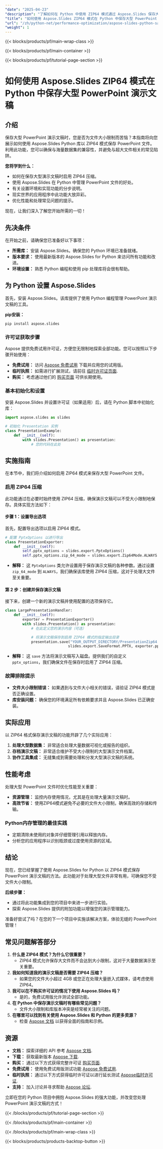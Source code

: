 ```yaml
---
"date": "2025-04-23"
"description": "了解如何在 Python 中使用 ZIP64 模式通过 Aspose.Slides 保存大型 PowerPoint 演示文稿时克服文件大小限制。"
"title": "如何使用 Aspose.Slides ZIP64 模式在 Python 中保存大型 PowerPoint 演示文稿"
"url": "/zh/python-net/performance-optimization/aspose-slides-python-save-large-ppt-zip64-mode/"
"weight": 1
---
```


{{< blocks/products/pf/main-wrap-class >}}

{{< blocks/products/pf/main-container >}}

{{< blocks/products/pf/tutorial-page-section >}}
# 如何使用 Aspose.Slides ZIP64 模式在 Python 中保存大型 PowerPoint 演示文稿

## 介绍

保存大型 PowerPoint 演示文稿时，您是否为文件大小限制而苦恼？本指南将向您展示如何使用 Aspose.Slides Python 库以 ZIP64 模式保存 PowerPoint 文件。利用此功能，您可以确保与海量数据集的兼容性，并避免与超大文件相关的常见陷阱。

**您将学到什么：**
- 如何在保存大型演示文稿时启用 ZIP64 压缩。
- 使用 Aspose.Slides 在 Python 中管理 PowerPoint 文件的好处。
- 有关设置环境和实现功能的分步说明。
- 现实世界的应用程序中此功能大放异彩。
- 优化性能和处理常见问题的提示。

现在，让我们深入了解您开始所需的一切！

## 先决条件

在开始之前，请确保您已准备好以下事项：
- **所需库：** 安装 Aspose.Slides。确保您的 Python 环境已准备就绪。
- **版本要求：** 使用最新版本的 Aspose.Slides for Python 来访问所有功能和改进。
- **环境设置：** 熟悉 Python 编程和使用 pip 处理库将会很有帮助。

## 为 Python 设置 Aspose.Slides

首先，安装 Aspose.Slides。该库提供了使用 Python 编程管理 PowerPoint 演示文稿的工具。

**pip安装：**

```bash
pip install aspose.slides
```

### 许可证获取步骤

Aspose 提供免费试用许可证，方便您无限制地探索全部功能。您可以按照以下步骤开始使用：
- **免费试用：** 访问 [Aspose 免费试用](https://releases.aspose.com/slides/python-net/) 下载并应用您的试用版。
- **临时执照：** 如需进行扩展测试，请前往 [临时许可证页面](https://purchase。aspose.com/temporary-license/).
- **购买：** 考虑通过他们的 [购买页面](https://purchase.aspose.com/buy) 可供长期使用。

### 基本初始化和设置

安装 Aspose.Slides 并设置许可证（如果适用）后，请在 Python 脚本中初始化库：

```python
import aspose.slides as slides

# 初始化 Presentation 实例
class PresentationExample:
    def __init__(self):
        with slides.Presentation() as presentation:
            # 您的代码在此处
```

## 实施指南

在本节中，我们将介绍如何启用 ZIP64 模式来保存大型 PowerPoint 文件。

### 启用 ZIP64 压缩

此功能通过在必要时始终使用 ZIP64 压缩，确保演示文稿可以不受大小限制地保存。具体实现方法如下：

#### 步骤 1：设置导出选项

首先，配置导出选项以启用 ZIP64 模式。

```python
# 配置 PptxOptions 以进行导出
class PresentationExporter:
    def __init__(self):
        self.pptx_options = slides.export.PptxOptions()
        self.pptx_options.zip_64_mode = slides.export.Zip64Mode.ALWAYS
```

- **解释：** 这 `PptxOptions` 类允许设置用于保存演示文稿的各种参数。通过设置 `zip_64_mode` 到 `ALWAYS`，我们确保该库使用 ZIP64 压缩，这对于处理大文件至关重要。

#### 第 2 步：创建并保存演示文稿

接下来，创建一个新的演示文稿并使用配置的选项保存它。

```python
class LargePresentationHandler:
    def __init__(self):
        exporter = PresentationExporter()
        with slides.Presentation() as presentation:
            # 在此定义您的演示内容（可选）

            # 将演示文稿保存到启用 ZIP64 模式的指定输出目录
            presentation.save("YOUR_OUTPUT_DIRECTORY/PresentationZip64.pptx", 
                             slides.export.SaveFormat.PPTX, exporter.pptx_options)
```

- **解释：** 这 `save` 方法将演示文稿写入磁盘。提供我们的自定义 `pptx_options`，我们确保文件在保存时启用了 ZIP64 压缩。

### 故障排除提示

- **文件大小限制错误：** 如果遇到与文件大小相关的错误，请验证 ZIP64 模式是否正确设置。
- **库安装问题：** 确保您的环境满足所有依赖要求并且 Aspose.Slides 已正确安装。

## 实际应用

以 ZIP64 格式保存演示文稿的功能开辟了几个实际应用：
1. **处理大型数据集：** 非常适合处理大量数据可视化或报告的组织。
2. **存档演示文稿：** 非常适合维护不受大小限制的大型演示文件档案。
3. **协作工具集成：** 无缝集成到需要处理和分发大型演示文稿的系统。

## 性能考虑

处理大型 PowerPoint 文件时优化性能至关重要：
- **资源管理：** 监控内存使用情况，尤其是在处理大量演示文稿时。
- **高效节省：** 使用ZIP64模式避免不必要的文件大小限制，确保高效的存储和传输。

### Python内存管理的最佳实践

- 定期清除未使用的对象并仔细管理引用以释放内存。
- 分析您的应用程序以识别瓶颈或过度使用资源的区域。

## 结论

现在，您已经掌握了使用 Aspose.Slides for Python 以 ZIP64 模式保存 PowerPoint 演示文稿的方法。此功能对于处理大型文件非常有用，可确保您不受文件大小限制。

**后续步骤：**
- 通过将此功能集成到您的项目中来进一步进行实验。
- 探索 Aspose.Slides 提供的附加功能以增强您的演示管理能力。

准备好尝试了吗？在您的下一个项目中实施该解决方案，体验无缝的 PowerPoint 管理！

## 常见问题解答部分

1. **什么是 ZIP64 模式？为什么它很重要？**
   - ZIP64 模式允许保存大文件而不会达到大小限制，这对于大量数据演示至关重要。
2. **我如何知道我的演示文稿是否需要 ZIP64 压缩？**
   - 如果您的文件大小超过 4GB 或您正在处理大量嵌入式媒体，请考虑使用 ZIP64。
3. **我可以在不购买许可证的情况下使用 Aspose.Slides 吗？**
   - 是的，免费试用版允许测试全部功能。
4. **在 Python 中保存演示文稿时有哪些常见问题？**
   - 文件大小限制和库版本冲突是经常被关注的问题。
5. **在哪里可以找到有关使用 Aspose.Slides 和 Python 的更多资源？**
   - 检查 [Aspose 文档](https://reference.aspose.com/slides/python-net/) 以获得全面的指南和示例。

## 资源

- **文档：** 探索详细的 API 参考 [Aspose 文档](https://reference。aspose.com/slides/python-net/).
- **下载：** 获取最新版本 [Aspose 下载](https://releases。aspose.com/slides/python-net/).
- **购买：** 通过以下方式获得完整许可证 [购买页面](https://purchase。aspose.com/buy).
- **免费试用：** 使用免费试用版测试功能 [Aspose 免费试用](https://releases。aspose.com/slides/python-net/).
- **临时执照：** 通过以下方式获得临时许可证以进行延长测试 [Aspose临时许可证](https://purchase。aspose.com/temporary-license/).
- **支持：** 加入讨论并寻求帮助 [Aspose 论坛](https://forum。aspose.com/c/slides/11).

立即在您的 Python 项目中拥抱 Aspose.Slides 的强大功能，并改变您处理 PowerPoint 演示文稿的方式！

{{< /blocks/products/pf/tutorial-page-section >}}

{{< /blocks/products/pf/main-container >}}

{{< /blocks/products/pf/main-wrap-class >}}

{{< blocks/products/products-backtop-button >}}